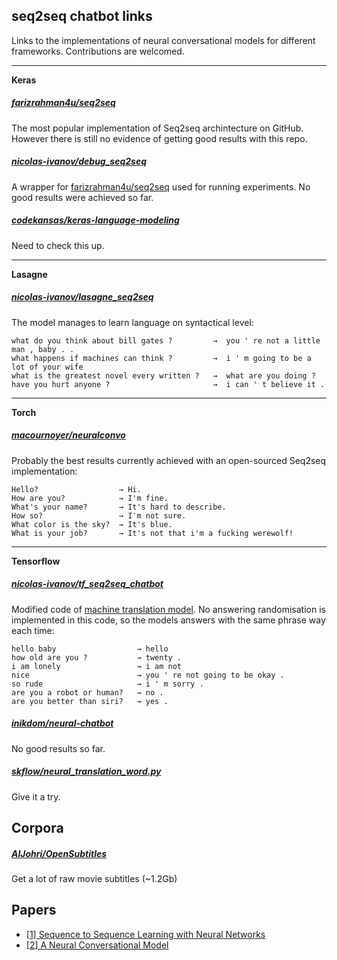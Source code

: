## seq2seq chatbot links

Links to the implementations of neural conversational models for different frameworks.
Contributions are welcomed.

___
**Keras**

##### [farizrahman4u/seq2seq](https://github.com/farizrahman4u/seq2seq)
The most popular implementation of Seq2seq archintecture on GitHub. 
However there is still no evidence of getting good results with this repo.

##### [nicolas-ivanov/debug_seq2seq](https://github.com/nicolas-ivanov/debug_seq2seq)
A wrapper for [farizrahman4u/seq2seq](https://github.com/farizrahman4u/seq2seq) used for running experiments. No good results were achieved so far.

##### [codekansas/keras-language-modeling](https://github.com/codekansas/keras-language-modeling)
Need to check this up.

___
**Lasagne**

##### [nicolas-ivanov/lasagne_seq2seq](https://github.com/nicolas-ivanov/lasagne_seq2seq)
The model manages to learn language on syntactical level:

    what do you think about bill gates ?         →  you ' re not a little man , baby . .
    what happens if machines can think ?         →  i ' m going to be a lot of your wife
    what is the greatest novel every written ?   →  what are you doing ?
    have you hurt anyone ?                       →  i can ' t believe it .

___
**Torch**
##### [macournoyer/neuralconvo](https://github.com/macournoyer/neuralconvo)
Probably the best results currently achieved with an open-sourced Seq2seq implementation:

    Hello?					→ Hi.
    How are you?			→ I'm fine.
    What's your name?		→ It's hard to describe.
    How so?					→ I'm not sure.
    What color is the sky?	→ It's blue.
    What is your job?		→ It's not that i'm a fucking werewolf!

___
**Tensorflow**

##### [nicolas-ivanov/tf_seq2seq_chatbot](https://github.com/nicolas-ivanov/tf_seq2seq_chatbot)
Modified code of [machine translation model](https://github.com/tensorflow/tensorflow/tree/master/tensorflow/models/rnn/translate).
No answering randomisation is implemented in this code, so the models answers with the same phrase way each time:

    hello baby					→ hello
    how old are you ?			→ twenty .
    i am lonely					→ i am not
    nice						→ you ' re not going to be okay .
    so rude						→ i ' m sorry .
    are you a robot or human?	→ no .
    are you better than siri?	→ yes .

##### [inikdom/neural-chatbot](https://github.com/inikdom/neural-chatbot)
No good results so far.

##### [skflow/neural_translation_word.py](https://github.com/tensorflow/tensorflow/blob/master/tensorflow/examples/skflow/neural_translation_word.py)
Give it a try.


## Corpora
##### [AlJohri/OpenSubtitles](https://github.com/AlJohri/OpenSubtitles)
Get a lot of raw movie subtitles (~1.2Gb)


## Papers

* [\[1\] Sequence to Sequence Learning with Neural Networks][1]
* [\[2\] A Neural Conversational Model][2]

[1]: http://papers.nips.cc/paper/5346-sequence-to-sequence-learning-with-neural-networks.pdf
[2]: http://arxiv.org/pdf/1506.05869v1.pdf
